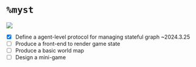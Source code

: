 #   `%myst`

![](https://img.atlasobscura.com/6EuWxWPJMKwvB49ZS7eSBYwV3Ztsik3oNJ4MCFBZVyw/rt:fit/w:1280/q:81/sm:1/scp:1/ar:1/aHR0cHM6Ly9hdGxh/cy1kZXYuczMuYW1h/em9uYXdzLmNvbS91/cGxvYWRzL2Fzc2V0/cy80YWU3ZTljNS1h/NDZhLTRmZWUtYTU0/MS1hOGQ3ODQ5ZDQ1/MTQ5ODM0NTljNjJi/Njg5ODEyYzBfbXlz/dHBpYzMuUE5H.png)

- [x] Define a agent-level protocol for managing stateful graph ~2024.3.25
- [ ] Produce a front-end to render game state
- [ ] Produce a basic world map
- [ ] Design a mini-game
